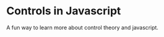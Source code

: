 Controls in Javascript
======================

A fun way to learn more about control theory and javascript.
